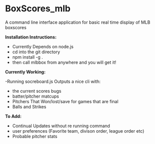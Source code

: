 # BoxScores_mlb
A command line interface application for basic real time display of MLB boxscores

**Installation Instructions:** 
- Currently Depends on node.js 
- cd into the git directory 
- npm install -g . 
- then call mlbbox from anywhere and you will get it!
	
**Currently Working:**

-Running socreboard.js Outputs a nice cli with:
 - the current scores bugs 
 - batter/pitcher matcups
 - Pitchers That Won/lost/save for games that are final 
 - Balls and Strikes 


**To Add:**
- Continual Updates without re running command
- user preferences (Favorite team, divison order, league order etc) 
- Probable pitcher stats

